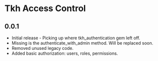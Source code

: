 # Tkh Access Control



## 0.0.1

* Initial release - Picking up where tkh_authentication gem left off.
* Missing is the authenticate_with_admin method. Will be replaced soon.
* Removed unused legacy code.
* Added basic authorization: users, roles, permissions.
